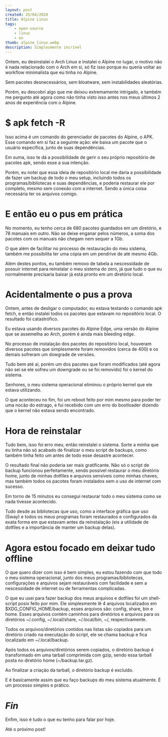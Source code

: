 ```yaml
---
layout: post
created: 25/04/2024
title: Alpine Linux
tags:
    - open-source
    - linux
    - os
thumb: alpine_linux.webp
description: Simplesmente incrível
---
```



Ontem, eu desinstalei o Arch Linux e instalei o Alpine no lugar, o motivo
não é nada relacionado com o Arch em si, só fiz isso porque eu queria voltar ao
workflow minimalista que eu tinha no Alpine. 

Sem pacotes desnecessários,
sem bloatware, sem instabilidades aleatórias. 

Porém, eu descobri algo
que me deixou extremamente intrigado, e também me pergunto até agora como não
tinha visto isso antes nos meus últimos 2 anos de experiência com o Alpine.


# $ apk fetch -R 

Isso acima é um comando do gerenciador de pacotes do
Alpine, o APK. Esse comando em si faz a seguinte ação: ele baixa um pacote que
o usuário especifica, junto de suas dependências. 

Em suma, isso te dá a
possibilidade de gerir o seu próprio repositório de pacotes apk, sendo esse a
sua intenção. 

Porém, eu notei que essa ideia de repositório local me
daria a possibilidade de fazer um backup de todo o meu setup, incluindo todos
os programas/bibliotecas e suas dependências, e poderia restaurar ele por
completo, mesmo sem conexão com a internet. Sendo a única coisa necessária ter
os arquivos comigo. 

# E então eu o pus em prática 

No momento, eu
tenho cerca de 680 pacotes guardados em um diretório, e 78 manuais em outro.
Não se deixe enganar pelos números, a soma dos pacotes com os manuais não
chegam nem sequer a 1Gb. 

O que além de facilitar no processo de
restauração do meu sistema, também me possibilita ter uma cópia em um pendrive
de até mesmo 4Gb. 

Além destes pontos, eu também removo de tabela a
nescessidade de possuir internet para reinstalar o meu sistema do zero, já que
tudo o que eu normalmente precisaria baixar já está pronto em um diretório
local. 

# Acidentalmente o pus a prova 

Ontem, antes de desligar o
computador, eu estava testando o comando apk fetch, e então instalei todos os
pacotes que estavam no repositório local. O resultado foi catastrófico.


Eu estava usando diversos pacotes do Alpine Edge, uma versão do Alpine que
se assemelha ao Arch, porém é ainda mais bleeding edge. 

No processo de
instalação dos pacotes do repositório local, houveram diversos pacotes que
simplesmente foram removidos (cerca de 400) e os demais sofreram um dowgrade de
versões. 

Tudo bem até aí, porém um dos pacotes que foram modificados
(até agora não sei se ele sofreu um downgrade ou se foi removido) foi o kernel
do sistema. 

Senhores, o meu sistema operacional eliminou o próprio
kernel que ele estava utilizando. 

O que aconteceu no fim, foi um reboot
feito por mim mesmo para poder ter uma nocão do estrago, e fui recebido com um
erro do bootloader dizendo que o kernel não estava sendo encontrado.


# Hora de reinstalar 

Tudo bem, isso foi erro meu, então reinstalei o
sistema. Sorte a minha que eu tinha não só acabado de finalizar o meu script de
backups, como também tinha feito um antes de todo esse desastre acontecer.


O resultado final não poderia ser mais gratificante. Não só o script de
backup funcionou perfeitamente, sendo possível restaurar o meu diretório home,
junto de minhas dotfiles e arquivos sensíveis como minhas chaves, mas também
todos os pacotes foram instalados sem o uso de internet com sucesso. 

Em
torno de 15 minutos eu consegui restaurar todo o meu sistema como se nada
tivesse acontecido. 

Tudo desde as bibliotecas que uso, como a interface
gráfica que uso (Sway) e todos os meus programas foram restaurados e
configurados da exata forma em que estavam antes da reinstalação (eis a
utilidade de dotfiles e a importância de manter um backup delas). 

# Agora estou focado em deixar tudo offline 

O que quero dizer com isso é bem
simples, eu estou fazendo com que todo o meu sistema operacional, junto dos
meus programas/bibliotecas, configurações e arquivos sejam restauráveis com
facilidade e sem a nescessidade de internet ou de ferramentas complicadas.


O que eu usei para fazer backup dos meus arquivos e dotfiles foi um
shell-script posix feito por mim. Ele simplesmente lê 4 arquivos localizados em
$XDG_CONFIG_HOME/backup, esses arquivos são: config, share, bin e home. Esses
arquivos contém caminhos para diretórios e arquivos para os diretórios
~/.config, ~/.local/share, ~/.local/bin, ~/, respectivamente. 

Todos os
arquivos/diretórios contidos nas listas são copiados para um diretório criado
na executação do script, ele se chama backup e fica localizado em
~/.local/backup. 

Após todos os arquivos/diretórios serem copiados, o
diretório backup é transformado em uma tarball comprimida com gzip, sendo essa
tarball posta no diretório home (~/backup.tar.gz). 

Ao finalizar a
criação da tarball, o diretório backup é excluído. 

E é basicamente assim
que eu faço backups do meu sistema atualmente. É um processo simples e
prático. 

# _Fin_ 

Enfim, isso é tudo o que eu tenho para
falar por hoje. 

Até o próximo post!
